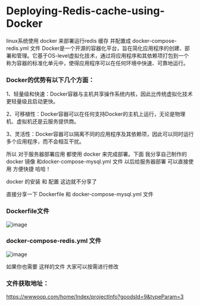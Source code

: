 # Deploying-Redis-cache-using-Docker
linux系统使用 docker 来部署运行redis 缓存 并配置成 docker-compose-redis.yml 文件
Docker是一个开源的容器化平台，旨在简化应用程序的创建、部署和管理。它基于OS-level虚拟化技术，通过将应用程序和其依赖项打包到一个称为容器的标准化单元中，使得应用程序可以在任何环境中快速、可靠地运行。

### Docker的优势有以下几个方面：
1、轻量级和快速：Docker容器与主机共享操作系统内核，因此比传统虚拟化技术更轻量级且启动更快。

2、可移植性：Docker容器可以在任何支持Docker的主机上运行，无论是物理机、虚拟机还是云服务提供商。

3、灵活性：Docker容器可以隔离不同的应用程序及其依赖项，因此可以同时运行多个应用程序，而不会相互干扰。

所以 对于服务器部署应用 都使用 docker 来完成部署。下面 我分享自己制作的docker 镜像 和docker-compose-mysql.yml 文件 以后给服务器部署 可以直接使用 方便快捷 哈哈！

docker 的安装 和 配置 这边就不分享了

直接分享一下 Dockerfile 和 docker-compose-mysql.yml 文件

### Dockerfile文件
![image](https://github.com/user-attachments/assets/c6b4c070-2381-4e1a-9970-94da982bbeda)


### docker-compose-redis.yml 文件 
![image](https://github.com/user-attachments/assets/7dba6db4-080f-4765-86b3-8b24f767e556)


如果你也需要 这样的文件 大家可以按需进行修改

### 文件获取地址：
https://wwwoop.com/home/Index/projectInfo?goodsId=9&typeParam=3
